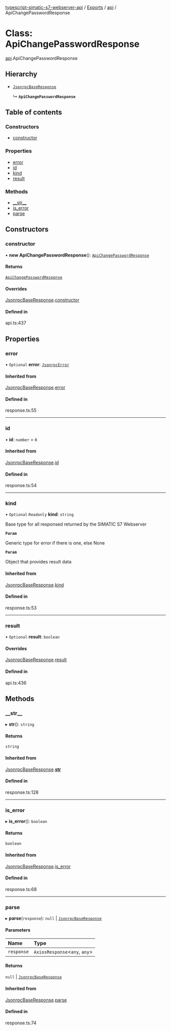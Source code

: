 [typescript-simatic-s7-webserver-api](../README.md) / [Exports](../modules.md) / [api](../modules/api.md) / ApiChangePasswordResponse

# Class: ApiChangePasswordResponse

[api](../modules/api.md).ApiChangePasswordResponse

## Hierarchy

- [`JsonrpcBaseResponse`](response.JsonrpcBaseResponse.md)

  ↳ **`ApiChangePasswordResponse`**

## Table of contents

### Constructors

- [constructor](api.ApiChangePasswordResponse.md#constructor)

### Properties

- [error](api.ApiChangePasswordResponse.md#error)
- [id](api.ApiChangePasswordResponse.md#id)
- [kind](api.ApiChangePasswordResponse.md#kind)
- [result](api.ApiChangePasswordResponse.md#result)

### Methods

- [\_\_str\_\_](api.ApiChangePasswordResponse.md#__str__)
- [is\_error](api.ApiChangePasswordResponse.md#is_error)
- [parse](api.ApiChangePasswordResponse.md#parse)

## Constructors

### constructor

• **new ApiChangePasswordResponse**(): [`ApiChangePasswordResponse`](api.ApiChangePasswordResponse.md)

#### Returns

[`ApiChangePasswordResponse`](api.ApiChangePasswordResponse.md)

#### Overrides

[JsonrpcBaseResponse](response.JsonrpcBaseResponse.md).[constructor](response.JsonrpcBaseResponse.md#constructor)

#### Defined in

api.ts:437

## Properties

### error

• `Optional` **error**: [`JsonrpcError`](response.JsonrpcError.md)

#### Inherited from

[JsonrpcBaseResponse](response.JsonrpcBaseResponse.md).[error](response.JsonrpcBaseResponse.md#error)

#### Defined in

response.ts:55

___

### id

• **id**: `number` = `0`

#### Inherited from

[JsonrpcBaseResponse](response.JsonrpcBaseResponse.md).[id](response.JsonrpcBaseResponse.md#id)

#### Defined in

response.ts:54

___

### kind

• `Optional` `Readonly` **kind**: `string`

Base type for all responsed returned by the SIMATIC S7 Webserver

**`Param`**

Generic type for error if there is one, else None

**`Param`**

Object that provides result data

#### Inherited from

[JsonrpcBaseResponse](response.JsonrpcBaseResponse.md).[kind](response.JsonrpcBaseResponse.md#kind)

#### Defined in

response.ts:53

___

### result

• `Optional` **result**: `boolean`

#### Overrides

[JsonrpcBaseResponse](response.JsonrpcBaseResponse.md).[result](response.JsonrpcBaseResponse.md#result)

#### Defined in

api.ts:436

## Methods

### \_\_str\_\_

▸ **__str__**(): `string`

#### Returns

`string`

#### Inherited from

[JsonrpcBaseResponse](response.JsonrpcBaseResponse.md).[__str__](response.JsonrpcBaseResponse.md#__str__)

#### Defined in

response.ts:128

___

### is\_error

▸ **is_error**(): `boolean`

#### Returns

`boolean`

#### Inherited from

[JsonrpcBaseResponse](response.JsonrpcBaseResponse.md).[is_error](response.JsonrpcBaseResponse.md#is_error)

#### Defined in

response.ts:68

___

### parse

▸ **parse**(`response`): ``null`` \| [`JsonrpcBaseResponse`](response.JsonrpcBaseResponse.md)

#### Parameters

| Name | Type |
| :------ | :------ |
| `response` | `AxiosResponse`\<`any`, `any`\> |

#### Returns

``null`` \| [`JsonrpcBaseResponse`](response.JsonrpcBaseResponse.md)

#### Inherited from

[JsonrpcBaseResponse](response.JsonrpcBaseResponse.md).[parse](response.JsonrpcBaseResponse.md#parse)

#### Defined in

response.ts:74
